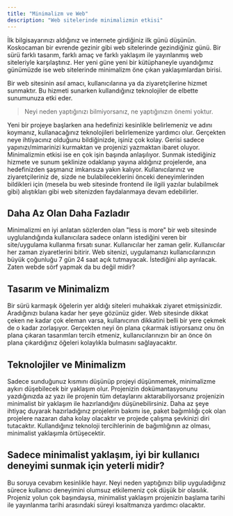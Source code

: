 ```yaml
---
title: "Minimalizm ve Web"
description: "Web sitelerinde minimalizmin etkisi"
---
```


İlk bilgisayarınızı aldığınız ve internete girdiğiniz ilk günü düşünün. Koskocaman bir evrende gezinir gibi web sitelerinde gezindiğiniz günü.
Bir sürü farklı tasarım, farklı amaç ve farklı yaklaşım ile yayınlanmış web siteleriyle karşılaştınız.
Her yeni güne yeni bir kütüphaneyle uyandığımız günümüzde ise web sitelerinde minimalizm öne çıkan yaklaşımlardan birisi.

Bir web sitesinin asıl amacı, kullanıcılarına ya da ziyaretçilerine hizmet sunmaktır. Bu hizmeti sunarken kullandığınız teknolojiler de elbette sunumunuza etki eder.

> Neyi neden yaptığınızı bilmiyorsanız, ne yaptığınızın önemi yoktur.

Yeni bir projeye başlarken ana hedefinizi kesinlikle belirlemeniz ve adını koymanız, kullanacağınız teknolojileri belirlemenize yardımcı olur.
Gerçekten neye ihtiyacınız olduğunu bildiğinizde, işiniz çok kolay. Gerisi sadece yapınızı/mimarinizi kurmaktan ve projenizi yazmaktan ibaret oluyor. Minimalizmin etkisi ise en çok işin başında anlaşılıyor.
Sunmak istediğiniz hizmete ve sunum şeklinize odaklanıp yayına aldığınız projelerde, ana hedefinizden şaşmanız imkansıza yakın kalıyor.
Kullanıcılarınız ve ziyaretçileriniz de, sizde ne bulabileceklerini önceki deneyimlerinden bildikleri için (mesela bu web sitesinde frontend ile ilgili yazılar bulabilmek gibi) alıştıkları gibi web sitenizden faydalanmaya devam edebilirler.

## Daha Az Olan Daha Fazladır

Minimalizmi en iyi anlatan sözlerden olan "less is more" bir web sitesinde uyglulandığında kullanıcılara sadece onların istediğini veren bir site/uygulama kullanma fırsatı sunar.
Kullanıcılar her zaman gelir. Kullanıcılar her zaman ziyaretlerini bitirir. Web sitenizi, uygulamanızı kullanıcılarınızın büyük çoğunluğu 7 gün 24 saat açık tutmayacak. İstediğini alıp ayrılacak. Zaten webde sörf yapmak da bu değil midir?

## Tasarım ve Minimalizm

Bir sürü karmaşık öğelerin yer aldığı siteleri muhakkak ziyaret etmişsinizdir.
Aradığınızı bulana kadar her şeye gözünüz gider.
Web sitesinde dikkat çeken ne kadar çok eleman varsa, kullanıcının dikkatini belli bir yere çekmek de o kadar zorlaşıyor.
Gerçekten neyi ön plana çıkarmak istiyorsanız onu ön plana çıkaran tasarımları tercih etmeniz, kullanıcılarınızın bir an önce ön plana çıkardığınız öğeleri kolaylıkla bulmasını sağlayacaktır.

## Teknolojiler ve Minimalizm

Sadece sunduğunuz kısmını düşünüp projeyi düşünmemek, minimalizme aykırı düşebilecek bir yaklaşım olur.
Projenizin dokümantasyonunu yazdığınızda az yazı ile projenin tüm detaylarını aktarabiliyorsanız projenizin minimalist bir yaklaşım ile hazırlandığını düşünebilirsiniz.
Daha az şeye ihtiyaç duyarak hazırladığınız projelerin bakımı ise, paket bağımlılığı çok olan projelere nazaran daha kolay olacaktır ve projede çalışma şevkinizi diri tutacaktır.
Kullandığınız teknoloji tercihlerinin de bağımlığının az olması, minimalist yaklaşımla örtüşecektir.

## Sadece minimalist yaklaşım, iyi bir kullanıcı deneyimi sunmak için yeterli midir?

Bu soruya cevabım kesinlikle hayır. Neyi neden yaptığınızı bilip uyguladığınız sürece kullanıcı deneyimini olumsuz etkilemeniz çok düşük bir olasılık.
Projeniz yolun çok başındaysa, minimalist yaklaşım projenizin başlama tarihi ile yayınlanma tarihi arasındaki süreyi kısaltmanıza yardımcı olacaktır.


